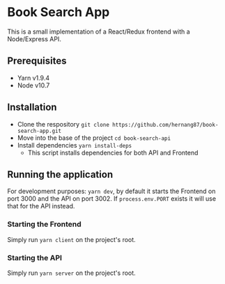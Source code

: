 # Book Search App
This is a small implementation of a React/Redux frontend with a Node/Express API.

## Prerequisites
* Yarn v1.9.4
* Node v10.7

## Installation
* Clone the respository `git clone https://github.com/hernang87/book-search-app.git`
* Move into the base of the project `cd book-search-api`
* Install dependencies `yarn install-deps`
    * This script installs dependencies for both API and Frontend

## Running the application
For development purposes: `yarn dev`, by default it starts the Frontend on port 3000 and the API on port 3002. If `process.env.PORT` exists it will use that for the API instead.

### Starting the Frontend
Simply run `yarn client` on the project's root.

### Starting the API
Simply run `yarn server` on the project's root.
